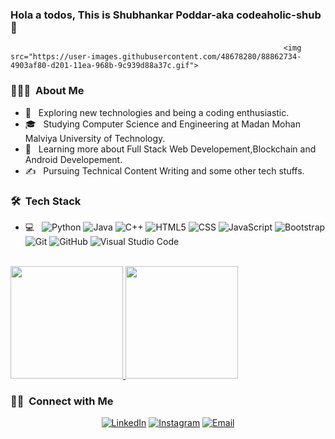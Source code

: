### Hola a todos, This is Shubhankar Poddar-aka codeaholic-shub👋 

                                                                 <img src="https://user-images.githubusercontent.com/48678280/88862734-4903af80-d201-11ea-968b-9c939d88a37c.gif">

<h3> 👨🏻‍💻 &nbsp;About Me </h3>

- 🤔 &nbsp; Exploring new technologies and being a coding enthusiastic.
- 🎓 &nbsp; Studying Computer Science and Engineering at Madan Mohan Malviya University of Technology.
- 🌱 &nbsp; Learning more about Full Stack Web Developement,Blockchain and Android Developement.
- ✍️ &nbsp; Pursuing Technical Content Writing and some other tech stuffs.

<h3> 🛠 &nbsp;Tech Stack</h3>

- 💻 &nbsp;
  ![Python](https://img.shields.io/badge/-Python-333333?style=flat&logo=python)
  ![Java](https://img.shields.io/badge/-Java-333333?style=flat&logo=Java&logoColor=007396)
  ![C++](https://img.shields.io/badge/-C++-333333?style=flat&logo=C%2B%2B&logoColor=00599C)
  ![HTML5](https://img.shields.io/badge/-HTML5-333333?style=flat&logo=HTML5)
  ![CSS](https://img.shields.io/badge/-CSS-333333?style=flat&logo=CSS3&logoColor=1572B6)
  ![JavaScript](https://img.shields.io/badge/-JavaScript-333333?style=flat&logo=javascript)
  ![Bootstrap](https://img.shields.io/badge/-Bootstrap-333333?style=flat&logo=bootstrap&logoColor=563D7C)
  ![Git](https://img.shields.io/badge/-Git-333333?style=flat&logo=git)
  ![GitHub](https://img.shields.io/badge/-GitHub-333333?style=flat&logo=github)
  ![Visual Studio Code](https://img.shields.io/badge/-Visual%20Studio%20Code-333333?style=flat&logo=visual-studio-code&logoColor=007ACC)
<br/>

<a href="https://github.com/codeaholic-shub">
  <img height="180em" src="https://github-readme-stats.vercel.app/api?username=codeaholic-shub&theme=buefy&show_icons=true" />
  <img height="180em" src="https://github-readme-stats.vercel.app/api/top-langs/?username=codeaholic-shub&theme=buefy&layout=compact" />
</a>

<br/>

<h3> 🤝🏻 &nbsp;Connect with Me </h3>

<p align="center">
<a href="https://www.linkedin.com/in/shubhankar-poddar-b58684193/"><img alt="LinkedIn" src="https://img.shields.io/badge/LinkedIn-Shubhankar%20Poddar-blue?style=flat-square&logo=linkedin"></a>
<a href="https://www.instagram.com/_s_h_u_b_h_a_n_k_a_r/"><img alt="Instagram" src="https://img.shields.io/badge/Instagram-_s_h_u_b_h_a_n_k_a_r-blue?style=flat-square&logo=instagram"></a>
<a href="mailto:shubhankar.poddar789@gmail.com"><img alt="Email" src="https://img.shields.io/badge/Email-shubhankar.poddar789@gmail.com-blue?style=flat-square&logo=gmail"></a>
</p>
